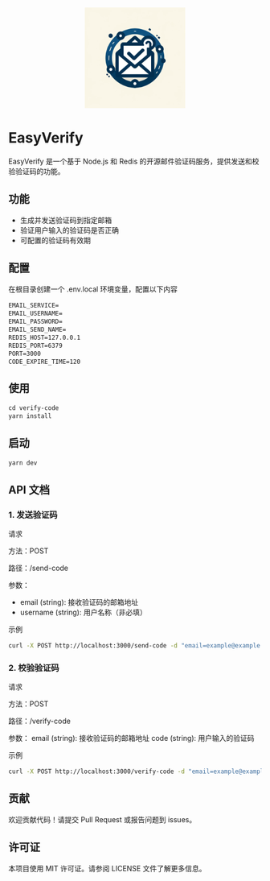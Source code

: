 
<div align="center">
 <img src="./assets/logo.webp" width="200" />
</div>

# EasyVerify

EasyVerify 是一个基于 Node.js 和 Redis 的开源邮件验证码服务，提供发送和校验验证码的功能。

## 功能

- 生成并发送验证码到指定邮箱
- 验证用户输入的验证码是否正确
- 可配置的验证码有效期

## 配置

在根目录创建一个 .env.local 环境变量，配置以下内容

```env
EMAIL_SERVICE=
EMAIL_USERNAME=
EMAIL_PASSWORD=
EMAIL_SEND_NAME=
REDIS_HOST=127.0.0.1
REDIS_PORT=6379
PORT=3000
CODE_EXPIRE_TIME=120
```

## 使用

```shell
cd verify-code
yarn install
```

## 启动

```shell
yarn dev
```

## API 文档
### 1. 发送验证码

请求

方法：POST

路径：/send-code

参数：

- email (string): 接收验证码的邮箱地址
- username (string): 用户名称（非必填）

示例
```bash
curl -X POST http://localhost:3000/send-code -d "email=example@example.com"
```

### 2. 校验验证码

请求

方法：POST

路径：/verify-code

参数：
email (string): 接收验证码的邮箱地址
code (string): 用户输入的验证码

示例

```bash
curl -X POST http://localhost:3000/verify-code -d "email=example@example.com&code=123456"
```

## 贡献
欢迎贡献代码！请提交 Pull Request 或报告问题到 issues。

## 许可证
本项目使用 MIT 许可证。请参阅 LICENSE 文件了解更多信息。